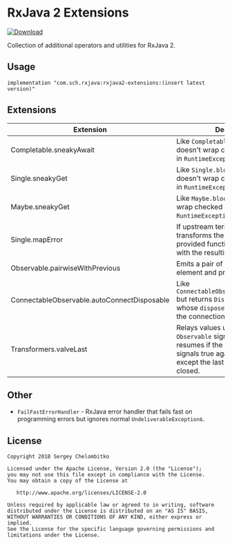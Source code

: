 RxJava 2 Extensions
===================

[ ![Download](https://api.bintray.com/packages/sch/maven/rxjava2-extensions/images/download.svg) ](https://bintray.com/sch/maven/rxjava2-extensions/_latestVersion)

Collection of additional operators and utilities for RxJava 2.

## Usage

```
implementation "com.sch.rxjava:rxjava2-extensions:(insert latest version)"
```

## Extensions

| **Extension**                               | **Description**                                                                                                                                                            |
|---------------------------------------------|----------------------------------------------------------------------------------------------------------------------------------------------------------------------------|
| Completable.sneakyAwait                     | Like `Completable.blockingAwait` but doesn't wrap checked exceptions in `RuntimeException`.                                                                                |
| Single.sneakyGet                            | Like `Single.blockingGet` but doesn't wrap checked exceptions in `RuntimeException`.                                                                                       |
| Maybe.sneakyGet                             | Like `Maybe.blockingGet` but doesn't wrap checked exceptions in `RuntimeException`.                                                                                        |
| Single.mapError                             | If upstream terminates with an error transforms the error by applying a provided function and terminates with the resulting error instead.                                 |
| Observable.pairwiseWithPrevious             | Emits a pair of each upstream element and previous element.                                                                                                                |
| ConnectableObservable.autoConnectDisposable | Like `ConnectableObservable.autoConnect` but returns `DisposableObservable` whose `dispose` method terminates the connection.                                              |
| Transformers.valveLast                      | Relays values until the other `Observable` signals false and resumes if the other `Observable` signals true again. Drops all values except the last while valve is closed. |

## Other

* `FailFastErrorHandler` - RxJava error handler that fails fast on programming errors but ignores normal `UndeliverableException`s.

## License

```
Copyright 2018 Sergey Chelombitko

Licensed under the Apache License, Version 2.0 (the "License");
you may not use this file except in compliance with the License.
You may obtain a copy of the License at

   http://www.apache.org/licenses/LICENSE-2.0

Unless required by applicable law or agreed to in writing, software
distributed under the License is distributed on an "AS IS" BASIS,
WITHOUT WARRANTIES OR CONDITIONS OF ANY KIND, either express or implied.
See the License for the specific language governing permissions and
limitations under the License.
```
